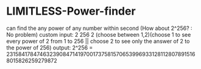 # LIMITLESS-Power-finder
can find the any power of any number within second (How about 2^256? : No problem) 
custom input:
2
256
2 (choose between 1,2)(choose 1 to see every power of 2 from 1 to 256 || choose 2 to see only the answer of 2 to the power of 256)
output:
2^256 = 231584178474632390847141970017375815706539969331281128078915168015826259279872
